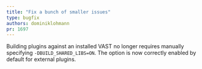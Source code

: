 ```yaml
---
title: "Fix a bunch of smaller issues"
type: bugfix
authors: dominiklohmann
pr: 1697
---
```


Building plugins against an installed VAST no longer requires manually
specifying `-DBUILD_SHARED_LIBS=ON`. The option is now correctly enabled by
default for external plugins.

